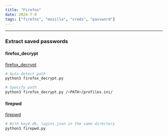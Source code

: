 ```yaml
---
title: "Firefox"
date: 2024-7-9
tags: ["firefox", "mozilla", "creds", "password"]
---
```


---
### Extract saved passwords

#### firefox_decrypt

[firefox_decrypt](https://github.com/unode/firefox_decrypt)

```bash
# Auto detect path
python3 firefox_decrypt.py
```

```bash
# Specify path
python3 firefox_decrypt.py /<PATH>/profiles.ini/
```

#### firepwd

[firepwd](https://github.com/lclevy/firepwd)

```bash
# With key4.db, logins.json in the same directory
python3 firepwd.py
```

<br>